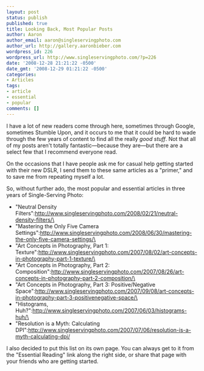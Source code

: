 ```yaml
---
layout: post
status: publish
published: true
title: Looking Back, Most Popular Posts
author: Aaron
author_email: aaron@singleservingphoto.com
author_url: http://gallery.aaronbieber.com
wordpress_id: 226
wordpress_url: http://www.singleservingphoto.com/?p=226
date: '2008-12-28 21:21:22 -0500'
date_gmt: '2008-12-29 01:21:22 -0500'
categories:
- Articles
tags:
- article
- essential
- popular
comments: []
---
```

I have a lot of new readers come through here, sometimes through Google,
sometimes Stumble Upon, and it occurs to me that it could be hard to
wade through the few years of content to find all the really _good
stuff_. Not that all of my posts aren't totally fantastic—because they
are—but there are a select few that I recommend everyone read.

On the occasions that I have people ask me for casual help getting
started with their new DSLR, I send them to these same articles as a
"primer," and to save me from repeating myself a lot.

So, without further ado, the most popular and essential articles in
three years of Single-Serving Photo:

* "Neutral Density
Filters":http://www.singleservingphoto.com/2008/02/21/neutral-density-filters/\
 * "Mastering the Only Five Camera
Settings":http://www.singleservingphoto.com/2008/06/30/mastering-the-only-five-camera-settings/\
 * "Art Concepts in Photography, Part 1:
Texture":http://www.singleservingphoto.com/2007/08/02/art-concepts-in-photography-part-1-texture/\
 * "Art Concepts in Photography, Part 2:
Composition":http://www.singleservingphoto.com/2007/08/26/art-concepts-in-photography-part-2-composition/\
 * "Art Concepts in Photography, Part 3: Positive/Negative
Space":http://www.singleservingphoto.com/2007/09/08/art-concepts-in-photography-part-3-positivenegative-space/\
 * "Histograms,
Huh?":http://www.singleservingphoto.com/2007/06/03/histograms-huh/\
 * "Resolution is a Myth: Calculating
DPI":http://www.singleservingphoto.com/2007/07/06/resolution-is-a-myth-calculating-dpi/

I also decided to put this list on its own page. You can always get to
it from the "Essential Reading" link along the right side, or share that
page with your friends who are getting started.
